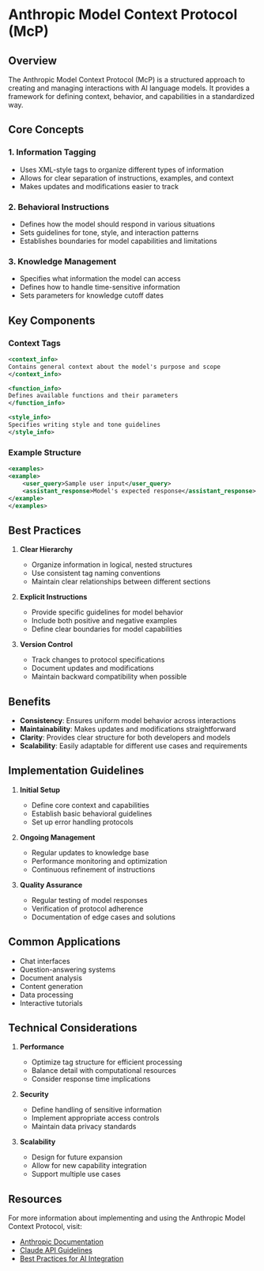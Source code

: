 # Anthropic Model Context Protocol (McP)

## Overview

The Anthropic Model Context Protocol (McP) is a structured approach to creating and managing interactions with AI language models. It provides a framework for defining context, behavior, and capabilities in a standardized way.

## Core Concepts

### 1. Information Tagging
- Uses XML-style tags to organize different types of information
- Allows for clear separation of instructions, examples, and context
- Makes updates and modifications easier to track

### 2. Behavioral Instructions
- Defines how the model should respond in various situations
- Sets guidelines for tone, style, and interaction patterns
- Establishes boundaries for model capabilities and limitations

### 3. Knowledge Management
- Specifies what information the model can access
- Defines how to handle time-sensitive information
- Sets parameters for knowledge cutoff dates

## Key Components

### Context Tags
```xml
<context_info>
Contains general context about the model's purpose and scope
</context_info>

<function_info>
Defines available functions and their parameters
</function_info>

<style_info>
Specifies writing style and tone guidelines
</style_info>
```

### Example Structure
```xml
<examples>
<example>
    <user_query>Sample user input</user_query>
    <assistant_response>Model's expected response</assistant_response>
</example>
</examples>
```

## Best Practices

1. **Clear Hierarchy**
   - Organize information in logical, nested structures
   - Use consistent tag naming conventions
   - Maintain clear relationships between different sections

2. **Explicit Instructions**
   - Provide specific guidelines for model behavior
   - Include both positive and negative examples
   - Define clear boundaries for model capabilities

3. **Version Control**
   - Track changes to protocol specifications
   - Document updates and modifications
   - Maintain backward compatibility when possible

## Benefits

- **Consistency**: Ensures uniform model behavior across interactions
- **Maintainability**: Makes updates and modifications straightforward
- **Clarity**: Provides clear structure for both developers and models
- **Scalability**: Easily adaptable for different use cases and requirements

## Implementation Guidelines

1. **Initial Setup**
   - Define core context and capabilities
   - Establish basic behavioral guidelines
   - Set up error handling protocols

2. **Ongoing Management**
   - Regular updates to knowledge base
   - Performance monitoring and optimization
   - Continuous refinement of instructions

3. **Quality Assurance**
   - Regular testing of model responses
   - Verification of protocol adherence
   - Documentation of edge cases and solutions

## Common Applications

- Chat interfaces
- Question-answering systems
- Document analysis
- Content generation
- Data processing
- Interactive tutorials

## Technical Considerations

1. **Performance**
   - Optimize tag structure for efficient processing
   - Balance detail with computational resources
   - Consider response time implications

2. **Security**
   - Define handling of sensitive information
   - Implement appropriate access controls
   - Maintain data privacy standards

3. **Scalability**
   - Design for future expansion
   - Allow for new capability integration
   - Support multiple use cases

## Resources

For more information about implementing and using the Anthropic Model Context Protocol, visit:
- [Anthropic Documentation](https://www.anthropic.com)
- [Claude API Guidelines](https://docs.anthropic.com/claude/docs)
- [Best Practices for AI Integration](https://console.anthropic.com/docs/api)